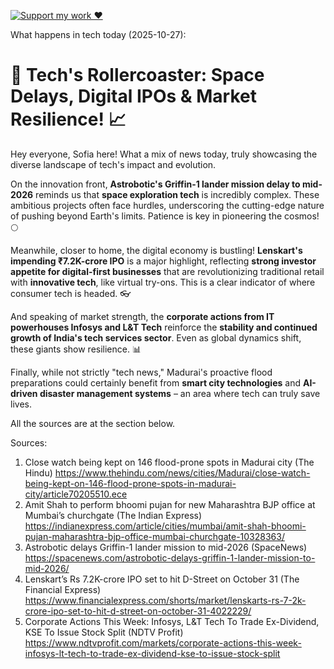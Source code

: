 [![Support my work ❤️](https://img.shields.io/badge/Support%20my%20work%20❤️-orange?style=for-the-badge&logo=patreon&logoColor=white)](https://www.patreon.com/c/evertonics)

What happens in tech today (2025-10-27):

# 🚀 Tech's Rollercoaster: Space Delays, Digital IPOs & Market Resilience! 📈

Hey everyone, Sofia here! What a mix of news today, truly showcasing the diverse landscape of tech's impact and evolution.

On the innovation front, **Astrobotic's Griffin-1 lander mission delay to mid-2026** reminds us that **space exploration tech** is incredibly complex. These ambitious projects often face hurdles, underscoring the cutting-edge nature of pushing beyond Earth's limits. Patience is key in pioneering the cosmos! 🌕

Meanwhile, closer to home, the digital economy is bustling! **Lenskart's impending ₹7.2K-crore IPO** is a major highlight, reflecting **strong investor appetite for digital-first businesses** that are revolutionizing traditional retail with **innovative tech**, like virtual try-ons. This is a clear indicator of where consumer tech is headed. 👓

And speaking of market strength, the **corporate actions from IT powerhouses Infosys and L&T Tech** reinforce the **stability and continued growth of India's tech services sector**. Even as global dynamics shift, these giants show resilience. 📊

Finally, while not strictly "tech news," Madurai's proactive flood preparations could certainly benefit from **smart city technologies** and **AI-driven disaster management systems** – an area where tech can truly save lives.

All the sources are at the section below.

Sources:
1. Close watch being kept on 146 flood-prone spots in Madurai city (The Hindu)
   https://www.thehindu.com/news/cities/Madurai/close-watch-being-kept-on-146-flood-prone-spots-in-madurai-city/article70205510.ece
2. Amit Shah to perform bhoomi pujan for new Maharashtra BJP office at Mumbai’s churchgate (The Indian Express)
   https://indianexpress.com/article/cities/mumbai/amit-shah-bhoomi-pujan-maharashtra-bjp-office-mumbai-churchgate-10328363/
3. Astrobotic delays Griffin-1 lander mission to mid-2026 (SpaceNews)
   https://spacenews.com/astrobotic-delays-griffin-1-lander-mission-to-mid-2026/
4. Lenskart’s Rs 7.2K-crore IPO set to hit D-Street on October 31 (The Financial Express)
   https://www.financialexpress.com/shorts/market/lenskarts-rs-7-2k-crore-ipo-set-to-hit-d-street-on-october-31-4022229/
5. Corporate Actions This Week: Infosys, L&T Tech To Trade Ex-Dividend, KSE To Issue Stock Split (NDTV Profit)
   https://www.ndtvprofit.com/markets/corporate-actions-this-week-infosys-lt-tech-to-trade-ex-dividend-kse-to-issue-stock-split